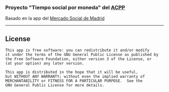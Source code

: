 ### Proyecto "Tiempo social por moneda" del [ACPP](https://www.acpp.com/)

Basado en la app del [Mercado Social de Madrid](https://madrid.mercadosocial.net)

---

## License

	This app is free software: you can redistribute it and/or modify
    it under the terms of the GNU General Public License as published by
    the Free Software Foundation, either version 3 of the License, or
    (at your option) any later version.

    This app is distributed in the hope that it will be useful,
    but WITHOUT ANY WARRANTY; without even the implied warranty of
    MERCHANTABILITY or FITNESS FOR A PARTICULAR PURPOSE.  See the
    GNU General Public License for more details.
    

